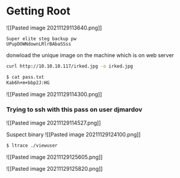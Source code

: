 # Getting Root

![[Pasted image 20211129113640.png]]

```
Super elite steg backup pw
UPupDOWNdownLRlrBAbaSSss
```

donwload the unique image on the machine which is on web server
```bash
curl http://10.10.10.117/irked.jpg -o irked.jpg
```

```bash
$ cat pass.txt 
Kab6h+m+bbp2J:HG
```
![[Pasted image 20211129114300.png]]

### Trying to ssh with this pass on user djmardov

![[Pasted image 20211129114527.png]]

Suspect binary
![[Pasted image 20211129124100.png]]

```bash
$ ltrace ./viewuser
```

![[Pasted image 20211129125605.png]]

![[Pasted image 20211129125820.png]]
